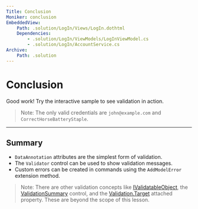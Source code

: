 ```yaml
---
Title: Conclusion
Moniker: conclusion
EmbeddedView:
    Path: .solution/LogIn/Views/LogIn.dothtml
    Dependencies:
        - .solution/LogIn/ViewModels/LogInViewModel.cs
        - .solution/LogIn/AccountService.cs
Archive:
    Path: .solution
---
```


# Conclusion

Good work! Try the interactive sample to see validation in action.

> Note: The only valid credentials are `john@example.com` and `CorrectHorseBatteryStaple`.

---

## Summary

- `DataAnnotation` attributes are the simplest form of validation.
- The `Validator` control can be used to show validation messages.
- Custom errors can be created in commands using the `AddModelError` extension method.

> Note: There are other validation concepts like [IValidatableObject](https://www.dotvvm.com/docs/tutorials/basics-validation/latest), the [ValidationSummary](https://www.dotvvm.com/docs/tutorials/basics-validator-controls/latest) control, and the [Validation.Target](https://www.dotvvm.com/docs/tutorials/basics-validation-target/latest) attached property. These are beyond the scope of this lesson.